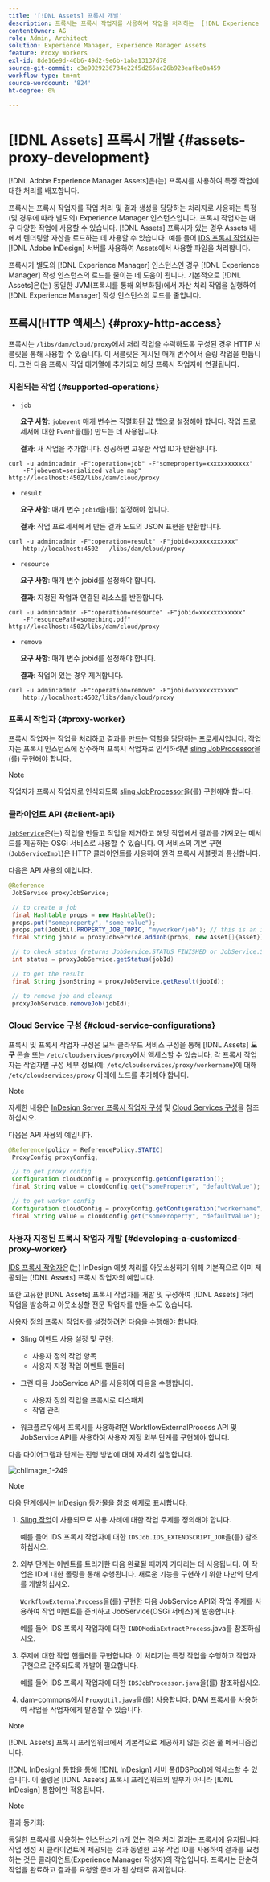 ```yaml
---
title: '[!DNL Assets] 프록시 개발'
description: 프록시는 프록시 작업자를 사용하여 작업을 처리하는  [!DNL Experience Manager] 인스턴스입니다.  [!DNL Experience Manager] 프록시, 지원되는 작업, 프록시 구성 요소를 구성하는 방법 및 사용자 지정 프록시 작업자를 개발하는 방법에 대해 알아봅니다.
contentOwner: AG
role: Admin, Architect
solution: Experience Manager, Experience Manager Assets
feature: Proxy Workers
exl-id: 8de16e9d-40b6-49d2-9e6b-1aba13137d78
source-git-commit: c3e9029236734e22f5d266ac26b923eafbe0a459
workflow-type: tm+mt
source-wordcount: '824'
ht-degree: 0%

---
```


# [!DNL Assets] 프록시 개발 {#assets-proxy-development}

[!DNL Adobe Experience Manager Assets]은(는) 프록시를 사용하여 특정 작업에 대한 처리를 배포합니다.

프록시는 프록시 작업자를 작업 처리 및 결과 생성을 담당하는 처리자로 사용하는 특정(및 경우에 따라 별도의) Experience Manager 인스턴스입니다. 프록시 작업자는 매우 다양한 작업에 사용할 수 있습니다. [!DNL Assets] 프록시가 있는 경우 Assets 내에서 렌더링할 자산을 로드하는 데 사용할 수 있습니다. 예를 들어 [IDS 프록시 작업자](indesign.md)는 [!DNL Adobe InDesign] 서버를 사용하여 Assets에서 사용할 파일을 처리합니다.

프록시가 별도의 [!DNL Experience Manager] 인스턴스인 경우 [!DNL Experience Manager] 작성 인스턴스의 로드를 줄이는 데 도움이 됩니다. 기본적으로 [!DNL Assets]은(는) 동일한 JVM(프록시를 통해 외부화됨)에서 자산 처리 작업을 실행하여 [!DNL Experience Manager] 작성 인스턴스의 로드를 줄입니다.

## 프록시(HTTP 액세스) {#proxy-http-access}

프록시는 `/libs/dam/cloud/proxy`에서 처리 작업을 수락하도록 구성된 경우 HTTP 서블릿을 통해 사용할 수 있습니다. 이 서블릿은 게시된 매개 변수에서 슬링 작업을 만듭니다. 그런 다음 프록시 작업 대기열에 추가되고 해당 프록시 작업자에 연결됩니다.

### 지원되는 작업 {#supported-operations}

* `job`

  **요구 사항**: `jobevent` 매개 변수는 직렬화된 값 맵으로 설정해야 합니다. 작업 프로세서에 대한 `Event`을(를) 만드는 데 사용됩니다.

  **결과**: 새 작업을 추가합니다. 성공하면 고유한 작업 ID가 반환됩니다.

```shell
curl -u admin:admin -F":operation=job" -F"someproperty=xxxxxxxxxxxx"
    -F"jobevent=serialized value map" http://localhost:4502/libs/dam/cloud/proxy
```

* `result`

  **요구 사항**: 매개 변수 `jobid`을(를) 설정해야 합니다.

  **결과**: 작업 프로세서에서 만든 결과 노드의 JSON 표현을 반환합니다.

```shell
curl -u admin:admin -F":operation=result" -F"jobid=xxxxxxxxxxxx"
    http://localhost:4502   /libs/dam/cloud/proxy
```

* `resource`

  **요구 사항**: 매개 변수 jobid를 설정해야 합니다.

  **결과**: 지정된 작업과 연결된 리소스를 반환합니다.

```shell
curl -u admin:admin -F":operation=resource" -F"jobid=xxxxxxxxxxxx"
    -F"resourcePath=something.pdf" http://localhost:4502/libs/dam/cloud/proxy
```

* `remove`

  **요구 사항**: 매개 변수 jobid를 설정해야 합니다.

  **결과**: 작업이 있는 경우 제거합니다.

```shell
curl -u admin:admin -F":operation=remove" -F"jobid=xxxxxxxxxxxx"
    http://localhost:4502/libs/dam/cloud/proxy
```

### 프록시 작업자 {#proxy-worker}

프록시 작업자는 작업을 처리하고 결과를 만드는 역할을 담당하는 프로세서입니다. 작업자는 프록시 인스턴스에 상주하며 프록시 작업자로 인식하려면 [sling JobProcessor](https://sling.apache.org/site/eventing-and-jobs.html)을(를) 구현해야 합니다.

>[!NOTE]
>
>작업자가 프록시 작업자로 인식되도록 [sling JobProcessor](https://sling.apache.org/site/eventing-and-jobs.html)을(를) 구현해야 합니다.

### 클라이언트 API {#client-api}

[`JobService`](https://helpx.adobe.com/experience-manager/6-5/sites/developing/using/reference-materials/javadoc/index.html)은(는) 작업을 만들고 작업을 제거하고 해당 작업에서 결과를 가져오는 메서드를 제공하는 OSGi 서비스로 사용할 수 있습니다. 이 서비스의 기본 구현(`JobServiceImpl`)은 HTTP 클라이언트를 사용하여 원격 프록시 서블릿과 통신합니다.

다음은 API 사용의 예입니다.

```java
@Reference
 JobService proxyJobService;

 // to create a job
 final Hashtable props = new Hashtable();
 props.put("someproperty", "some value");
 props.put(JobUtil.PROPERTY_JOB_TOPIC, "myworker/job"); // this is an identifier of the worker
 final String jobId = proxyJobService.addJob(props, new Asset[]{asset});

 // to check status (returns JobService.STATUS_FINISHED or JobService.STATUS_INPROGRESS)
 int status = proxyJobService.getStatus(jobId)

 // to get the result
 final String jsonString = proxyJobService.getResult(jobId);

 // to remove job and cleanup
 proxyJobService.removeJob(jobId);
```

### Cloud Service 구성 {#cloud-service-configurations}

<!-- TBD: Cannot find com.day.cq.dam.api.proxy at https://helpx.adobe.com/experience-manager/6-5/sites/developing/using/reference-materials/javadoc/index.html which were generated in May 2020. Hiding this broken link for now.
>[!NOTE]
>
>Reference documentation for the proxy API is available under [`com.day.cq.dam.api.proxy`](https://helpx.adobe.com/experience-manager/6-5/sites/developing/using/reference-materials/javadoc/com/day/cq/dam/api/proxy/package-summary.html).
-->

프록시 및 프록시 작업자 구성은 모두 클라우드 서비스 구성을 통해 [!DNL Assets] **도구** 콘솔 또는 `/etc/cloudservices/proxy`에서 액세스할 수 있습니다. 각 프록시 작업자는 작업자별 구성 세부 정보(예: `/etc/cloudservices/proxy/workername`)에 대해 `/etc/cloudservices/proxy` 아래에 노드를 추가해야 합니다.

>[!NOTE]
>
>자세한 내용은 [InDesign Server 프록시 작업자 구성](indesign.md#configuring-the-proxy-worker-for-indesign-server) 및 [Cloud Services 구성](../sites-developing/extending-cloud-config.md)을 참조하십시오.

다음은 API 사용의 예입니다.

```java
@Reference(policy = ReferencePolicy.STATIC)
 ProxyConfig proxyConfig;

 // to get proxy config
 Configuration cloudConfig = proxyConfig.getConfiguration();
 final String value = cloudConfig.get("someProperty", "defaultValue");

 // to get worker config
 Configuration cloudConfig = proxyConfig.getConfiguration("workername");
 final String value = cloudConfig.get("someProperty", "defaultValue");
```

### 사용자 지정된 프록시 작업자 개발 {#developing-a-customized-proxy-worker}

[IDS 프록시 작업자](indesign.md)은(는) InDesign 에셋 처리를 아웃소싱하기 위해 기본적으로 이미 제공되는 [!DNL Assets] 프록시 작업자의 예입니다.

또한 고유한 [!DNL Assets] 프록시 작업자를 개발 및 구성하여 [!DNL Assets] 처리 작업을 발송하고 아웃소싱할 전문 작업자를 만들 수도 있습니다.

사용자 정의 프록시 작업자를 설정하려면 다음을 수행해야 합니다.

* Sling 이벤트 사용 설정 및 구현:

   * 사용자 정의 작업 항목
   * 사용자 지정 작업 이벤트 핸들러

* 그런 다음 JobService API를 사용하여 다음을 수행합니다.

   * 사용자 정의 작업을 프록시로 디스패치
   * 작업 관리

* 워크플로우에서 프록시를 사용하려면 WorkflowExternalProcess API 및 JobService API를 사용하여 사용자 지정 외부 단계를 구현해야 합니다.

다음 다이어그램과 단계는 진행 방법에 대해 자세히 설명합니다.

![chlimage_1-249](assets/chlimage_1-249.png)

>[!NOTE]
>
>다음 단계에서는 InDesign 등가물을 참조 예제로 표시합니다.

1. [Sling 작업](https://sling.apache.org/site/eventing-and-jobs.html)이 사용되므로 사용 사례에 대한 작업 주제를 정의해야 합니다.

   예를 들어 IDS 프록시 작업자에 대한 `IDSJob.IDS_EXTENDSCRIPT_JOB`을(를) 참조하십시오.

1. 외부 단계는 이벤트를 트리거한 다음 완료될 때까지 기다리는 데 사용됩니다. 이 작업은 ID에 대한 폴링을 통해 수행됩니다. 새로운 기능을 구현하기 위한 나만의 단계를 개발하십시오.

   `WorkflowExternalProcess`을(를) 구현한 다음 JobService API와 작업 주제를 사용하여 작업 이벤트를 준비하고 JobService(OSGi 서비스)에 발송합니다.

   예를 들어 IDS 프록시 작업자에 대한 `INDDMediaExtractProcess`.java를 참조하십시오.

1. 주제에 대한 작업 핸들러를 구현합니다. 이 처리기는 특정 작업을 수행하고 작업자 구현으로 간주되도록 개발이 필요합니다.

   예를 들어 IDS 프록시 작업자에 대한 `IDSJobProcessor.java`을(를) 참조하십시오.

1. dam-commons에서 `ProxyUtil.java`을(를) 사용합니다. DAM 프록시를 사용하여 작업을 작업자에게 발송할 수 있습니다.

>[!NOTE]
>
>[!DNL Assets] 프록시 프레임워크에서 기본적으로 제공하지 않는 것은 풀 메커니즘입니다.
>
>[!DNL InDesign] 통합을 통해 [!DNL InDesign] 서버 풀(IDSPool)에 액세스할 수 있습니다. 이 풀링은 [!DNL Assets] 프록시 프레임워크의 일부가 아니라 [!DNL InDesign] 통합에만 적용됩니다.

>[!NOTE]
>
>결과 동기화:
>
>동일한 프록시를 사용하는 인스턴스가 n개 있는 경우 처리 결과는 프록시에 유지됩니다. 작업 생성 시 클라이언트에 제공되는 것과 동일한 고유 작업 ID를 사용하여 결과를 요청하는 것은 클라이언트(Experience Manager 작성자)의 작업입니다. 프록시는 단순히 작업을 완료하고 결과를 요청할 준비가 된 상태로 유지합니다.
